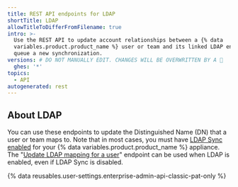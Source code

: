 ```yaml
---
title: REST API endpoints for LDAP
shortTitle: LDAP
allowTitleToDifferFromFilename: true
intro: >-
  Use the REST API to update account relationships between a {% data
  variables.product.product_name %} user or team and its linked LDAP entry or
  queue a new synchronization.
versions: # DO NOT MANUALLY EDIT. CHANGES WILL BE OVERWRITTEN BY A 🤖
  ghes: '*'
topics:
  - API
autogenerated: rest
---
```


## About LDAP

You can use these endpoints to update the Distinguished Name (DN) that a user or team maps to. Note that in most cases, you must have [LDAP Sync enabled](/admin/identity-and-access-management/using-ldap-for-enterprise-iam/using-ldap) for your {% data variables.product.product_name %} appliance. The "[Update LDAP mapping for a user](#update-ldap-mapping-for-a-user)" endpoint can be used when LDAP is enabled, even if LDAP Sync is disabled.

{% data reusables.user-settings.enterprise-admin-api-classic-pat-only %}

<!-- Content after this section is automatically generated -->
